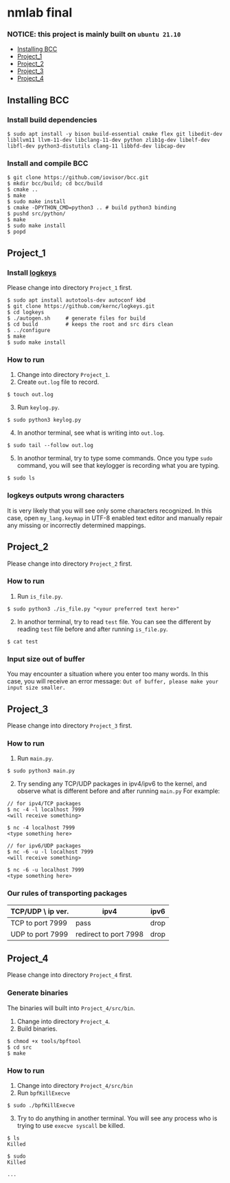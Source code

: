 # nmlab final
### NOTICE: this project is mainly built on `ubuntu 21.10`
- [Installing BCC](#installing-bcc)
- [Project_1](#project_1)
- [Project_2](#project_2)
- [Project_3](#project_3)
- [Project_4](#project_4)

## Installing BCC
### Install build dependencies
```console
$ sudo apt install -y bison build-essential cmake flex git libedit-dev libllvm11 llvm-11-dev libclang-11-dev python zlib1g-dev libelf-dev libfl-dev python3-distutils clang-11 libbfd-dev libcap-dev
```

### Install and compile BCC
```console
$ git clone https://github.com/iovisor/bcc.git
$ mkdir bcc/build; cd bcc/build
$ cmake ..
$ make
$ sudo make install
$ cmake -DPYTHON_CMD=python3 .. # build python3 binding
$ pushd src/python/
$ make
$ sudo make install
$ popd
```

## Project_1
### Install [logkeys](https://github.com/kernc/logkeys)
Please change into directory `Project_1` first.
```console
$ sudo apt install autotools-dev autoconf kbd
$ git clone https://github.com/kernc/logkeys.git
$ cd logkeys
$ ./autogen.sh     # generate files for build
$ cd build         # keeps the root and src dirs clean
$ ../configure
$ make
$ sudo make install
```
### How to run
1. Change into directory `Project_1`.
2. Create `out.log` file to record.
```console
$ touch out.log
```
3. Run `keylog.py`.
```console
$ sudo python3 keylog.py
```
4. In anothor terminal, see what is writing into `out.log`.
```console
$ sudo tail --follow out.log
```
5. In anothor terminal, try to type some commands. Once you type `sudo` command, you will see that keylogger is recording what you  are typing.
```console
$ sudo ls
```
### logkeys outputs wrong characters
It is very likely that you will see only some characters recognized. In this case, open `my_lang.keymap` in UTF-8 enabled text editor and manually repair any missing or incorrectly determined mappings.


## Project_2
Please change into directory `Project_2` first.
### How to run
1. Run `is_file.py`.
```console
$ sudo python3 ./is_file.py "<your preferred text here>"
```
2. In anothor terminal, try to read `test` file. You can see the different by reading `test` file before and after running `is_file.py`.
```console
$ cat test
```
### Input size out of buffer
You may encounter a situation where you enter too many words. In this case, you will receive an error message: `Out of buffer, please make your input size smaller.`

## Project_3
Please change into directory `Project_3` first.
### How to run
1. Run `main.py`.
```console
$ sudo python3 main.py
```
2. Try sending any TCP/UDP packages in ipv4/ipv6 to the kernel, and observe what is different before and after running `main.py`
For example:
```console
// for ipv4/TCP packages
$ nc -4 -l localhost 7999
<will receive something>

$ nc -4 localhost 7999
<type something here>

// for ipv6/UDP packages
$ nc -6 -u -l localhost 7999
<will receive something>

$ nc -6 -u localhost 7999
<type something here>
```
### Our rules of transporting packages
TCP/UDP \ ip ver.|ipv4|ipv6
--|--|---
TCP to port 7999|pass|drop
UDP to port 7999|redirect to port 7998| drop

## Project_4
Please change into directory `Project_4` first.
### Generate binaries
The binaries will built into `Project_4/src/bin`.
1. Change into directory `Project_4`.
2. Build binaries.
```console
$ chmod +x tools/bpftool
$ cd src
$ make
```
### How to run
1. Change into directory `Project_4/src/bin`
2. Run `bpfKillExecve`
```console
$ sudo ./bpfKillExecve
```
3. Try to do anything in another terminal. You will see any process who is trying to use `execve syscall` be killed.
```console
$ ls
Killed

$ sudo
Killed

...
```